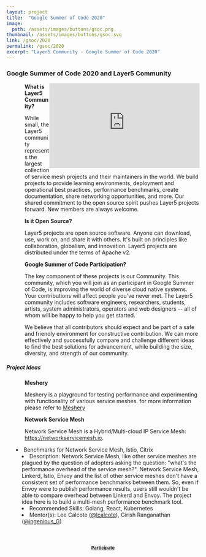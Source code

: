 ```yaml
---
layout: project
title:  "Google Summer of Code 2020"
image: 
  path: /assets/images/buttons/gsoc.png
thumbnail: /assets/images/buttons/gsoc.svg
link: /gsoc/2020
permalink: /gsoc/2020
excerpt: "Layer5 Community - Google Summer of Code 2020"
---
```


<div style="z-index:20;">
<h3 class="black-text"> Google Summer of Code 2020 and Layer5 Community</h3>
    <div id="layer5-intro" class="card-content" style="position:relative;float:right;" ><iframe width="392" height="220.5" src="https://www.youtube.com/embed/0yN5T5LB9ps" frameborder="0" allow="accelerometer; autoplay; encrypted-media; gyroscope; picture-in-picture" allowfullscreen></iframe></div>
       <ul>
         <ol><b>What is Layer5 Community?</b></ol>
         <ol>While small, the Layer5 community represents the largest collection of service mesh projects and their maintainers in the world. We build projects to provide learning environments, deployment and operational best practices, performance benchmarks, create documentation, share networking opportunities, and more. Our shared commitment to the open source spirit pushes Layer5 projects forward. New members are always welcome.
         </ol>
       </ul>
       <ul>
          <ol><b>Is it Open Source?</b></ol>
            <ol> Layer5 projects are open source software. Anyone can download, use, work on, and share it with others. It's built on principles like collaboration, globalism, and innovation. Layer5 projects are distributed under the terms of Apache v2. </ol>
        </ul>
        <ul>
            <ol><b>Google Summer of Code Participation?</b></ol>
            <ol> The key component of these projects is our Community. This community, which you will join as an participant in Google Summer of Code, is improving the world of diverse cloud native systems. Your contributions will affect people you've never met. The Layer5 community includes software engineers, researchers, students, artists, system administrators, operators and web designers -- all of whom will be happy to help you get started.
            </ol>
        </ul>
        <ul><ol>We believe that all contributors should expect and be part of a safe and friendly environment for constructive contribution. We can more effectively and successfully compare and challenge different ideas to find the best solutions for advancement, while building the size, diversity, and strength of our community.
         </ol>
     </ul>
    <p>
    <h5 class="black-text"> Project Ideas </h5>
     <ul>
       <ol><b>Meshery </b></ol>
       <ol>
       Meshery is a playground for testing performance and experimenting with functionality of various service meshes. for more
       information please refer to <a href="/meshery">Meshery</a> 
       </ol>
     </ul>
     <ul>
       <ol><b>Network Service Mesh</b></ol>
       <ol>Network Service Mesh is a Hybrid/Multi-cloud IP Service Mesh: <a href="https://networkservicemesh.io">https://networkservicemesh.io</a>.</ol>
      </ul>
     <div style="margin-left:25px">
        <li> Benchmarks for Network Service Mesh, Istio, Citrix</li>
          <li style="margin-left:15px"> Description: Network Service Mesh, like other service meshes are plagued by the question of adopters asking the question: "what's the performance overhead of the service mesh?".
           Network Service Mesh, Linkerd, Istio, Envoy and the list of other service meshes don't have a consistent set of performance benchmarks between them. So, even if Envoy were to publish performance results, users still wouldn't be able to compare overhead between Linkerd and Envoy. The project idea here is to build a multi-mesh performance benchmark tool. </li>
          <li style="margin-left:15px"> Recommended Skills: Golang, React, Kubernetes</li>
          <li style="margin-left:15px"> Mentor(s): Lee Calcote (<a href="https://twitter.com/lcalcote">@lcalcote</a>), Girish Ranganathan (<a href="https://twitter.com/ingenious_G">@ingenious_G</a>)</li>
     </div>
       </p>
 <!-- GSOC 2020 -->
      <div style="flex-grow: .25;"></div><p>&nbsp;</p>
      <div id="gsoc-2020" class="card-content" style="position:relative;float:center;vertical-align: bottom;" >
          <h3 style="text-align:center;color:aliceblue;">
              <a style="font-size:.7em;padding-bottom:40px;padding-top:10px;width:300px;" 
                class="waves-effect waves-dark btn white-text darken-2 l5-light-green z-depth-4"
                 href="https://summerofcode.withgoogle.com/get-started/">Participate</a> </h3>
      </div>
</div>
